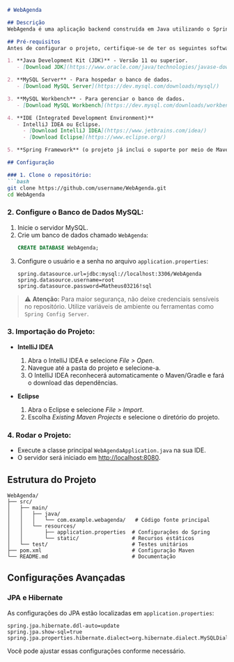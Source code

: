 ```markdown
# WebAgenda

## Descrição
WebAgenda é uma aplicação backend construída em Java utilizando o Spring Framework. O projeto utiliza o MySQL como banco de dados relacional e requer ferramentas como IntelliJ IDEA ou Eclipse para o desenvolvimento e execução.

## Pré-requisitos
Antes de configurar o projeto, certifique-se de ter os seguintes softwares instalados em sua máquina:

1. **Java Development Kit (JDK)** - Versão 11 ou superior.  
   - [Download JDK](https://www.oracle.com/java/technologies/javase-downloads.html)

2. **MySQL Server** - Para hospedar o banco de dados.  
   - [Download MySQL Server](https://dev.mysql.com/downloads/mysql/)

3. **MySQL Workbench** - Para gerenciar o banco de dados.  
   - [Download MySQL Workbench](https://dev.mysql.com/downloads/workbench/)

4. **IDE (Integrated Development Environment)**  
   - IntelliJ IDEA ou Eclipse.  
     - [Download IntelliJ IDEA](https://www.jetbrains.com/idea/)  
     - [Download Eclipse](https://www.eclipse.org/)

5. **Spring Framework** (o projeto já inclui o suporte por meio de Maven/Gradle).

## Configuração

### 1. Clone o repositório:
```bash
git clone https://github.com/username/WebAgenda.git
cd WebAgenda
```

### 2. Configure o Banco de Dados MySQL:
1. Inicie o servidor MySQL.  
2. Crie um banco de dados chamado `WebAgenda`:
   ```sql
   CREATE DATABASE WebAgenda;
   ```
3. Configure o usuário e a senha no arquivo `application.properties`:
   ```properties
   spring.datasource.url=jdbc:mysql://localhost:3306/WebAgenda
   spring.datasource.username=root
   spring.datasource.password=Matheus03216!sql
   ```

> ⚠️ **Atenção:** Para maior segurança, não deixe credenciais sensíveis no repositório. Utilize variáveis de ambiente ou ferramentas como `Spring Config Server`.

### 3. Importação do Projeto:
- **IntelliJ IDEA**  
  1. Abra o IntelliJ IDEA e selecione *File > Open*.  
  2. Navegue até a pasta do projeto e selecione-a.  
  3. O IntelliJ IDEA reconhecerá automaticamente o Maven/Gradle e fará o download das dependências.  

- **Eclipse**  
  1. Abra o Eclipse e selecione *File > Import*.  
  2. Escolha *Existing Maven Projects* e selecione o diretório do projeto.  

### 4. Rodar o Projeto:
- Execute a classe principal `WebAgendaApplication.java` na sua IDE.  
- O servidor será iniciado em [http://localhost:8080](http://localhost:8080).

## Estrutura do Projeto

```
WebAgenda/
├── src/
│   ├── main/
│   │   ├── java/
│   │   │   └── com.example.webagenda/   # Código fonte principal
│   │   └── resources/
│   │       ├── application.properties  # Configurações do Spring
│   │       └── static/                 # Recursos estáticos
│   └── test/                           # Testes unitários
├── pom.xml                             # Configuração Maven
└── README.md                           # Documentação
```

## Configurações Avançadas

### JPA e Hibernate
As configurações do JPA estão localizadas em `application.properties`:
```properties
spring.jpa.hibernate.ddl-auto=update
spring.jpa.show-sql=true
spring.jpa.properties.hibernate.dialect=org.hibernate.dialect.MySQLDialect
```

Você pode ajustar essas configurações conforme necessário.

```
